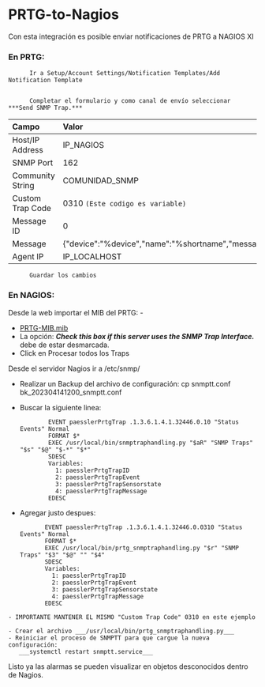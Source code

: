 # PRTG-to-Nagios
Con esta integración es posible enviar notificaciones de PRTG a NAGIOS XI

### En PRTG:
          Ir a Setup/Account Settings/Notification Templates/Add Notification Template


          Completar el formulario y como canal de envío seleccionar ***Send SNMP Trap.***
          
 | Campo  | Valor |
| :------------ | :-----|
| Host/IP Address | IP_NAGIOS |
| SNMP Port      | 162 |
| Community String | COMUNIDAD_SNMP |
| Custom Trap Code | 0310 `(Este codigo es variable)` |
| Message ID | 0 |
| Message | {"device":"%device","name":"%shortname","message":"%message"} |
| Agent IP | IP_LOCALHOST |
                
          Guardar los cambios
          
          
### En NAGIOS:
Desde la web importar el MIB del PRTG:            - 
  - [PRTG-MIB.mib]([http://localhost/](https://github.com/jaroja4/PRTG-to-Nagios/blob/main/PRTG-MIB.mib))
  - La opción: ___Check this box if this server uses the SNMP Trap Interface.___ debe de estar desmarcada.
  - Click en Procesar todos los Traps

Desde el servidor Nagios ir a /etc/snmp/
  - Realizar un Backup del archivo de configuración: 
      cp snmptt.conf bk_202304141200_snmptt.conf
  - Buscar la siguiente linea:

                EVENT paesslerPrtgTrap .1.3.6.1.4.1.32446.0.10 "Status Events" Normal
                FORMAT $*
                EXEC /usr/local/bin/snmptraphandling.py "$aR" "SNMP Traps" "$s" "$@" "$-*" "$*"
                SDESC
                Variables:
                  1: paesslerPrtgTrapID
                  2: paesslerPrtgTrapEvent
                  3: paesslerPrtgTrapSensorstate
                  4: paesslerPrtgTrapMessage
                EDESC
                
   - Agregar justo despues:
   
                EVENT paesslerPrtgTrap .1.3.6.1.4.1.32446.0.0310 "Status Events" Normal
                FORMAT $*
                EXEC /usr/local/bin/prtg_snmptraphandling.py "$r" "SNMP Traps" "$3" "$@" "" "$4"
                SDESC
                Variables:
                  1: paesslerPrtgTrapID
                  2: paesslerPrtgTrapEvent
                  3: paesslerPrtgTrapSensorstate
                  4: paesslerPrtgTrapMessage
                EDESC


    - IMPORTANTE MANTENER EL MISMO "Custom Trap Code" 0310 en este ejemplo

    - Crear el archivo ___/usr/local/bin/prtg_snmptraphandling.py___
    - Reiniciar el proceso de SNMPTT para que cargue la nueva configuración:
       ___systemctl restart snmptt.service___


Listo ya las alarmas se pueden visualizar en objetos desconocidos dentro de Nagios.

